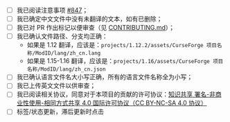 - [ ] 我已阅读注意事项 [#847](https://github.com/CFPAOrg/Minecraft-Mod-Language-Package/issues/847)；
- [ ] 我已确定中文文件中没有未翻译的文本，如有已删除；
- [ ] 我已对 PR 作出标记以便审查（见 [CONTRIBUTING.md](https://github.com/CFPAOrg/Minecraft-Mod-Language-Package/blob/main/CONTRIBUTING.md)）；
- [ ] 我已确认文件路径、分支均正确：
    - 如果是 1.12 翻译，应该是：`projects/1.12.2/assets/CurseForge 项目名称/ModID/lang/zh_cn.lang`
    - 如果是 1.15-1.16 翻译，应该是：`projects/1.16/assets/CurseForge 项目名称/ModID/lang/zh_cn.json`
- [ ] 我已确认语言文件名大小写正确，所有的语言文件名称全为小写；
- [ ] 我已上传英文文件以供审查；
- [ ] 我已阅读相关协议，同意对于本项目的贡献的许可协议：[知识共享 署名-非商业性使用-相同方式共享 4.0 国际许可协议（CC BY-NC-SA 4.0 协议）](https://github.com/CFPAOrg/Minecraft-Mod-Language-Package/blob/1.10.2/LICENSE)
- [ ] 标签/状态更新，滞后更新时点击
